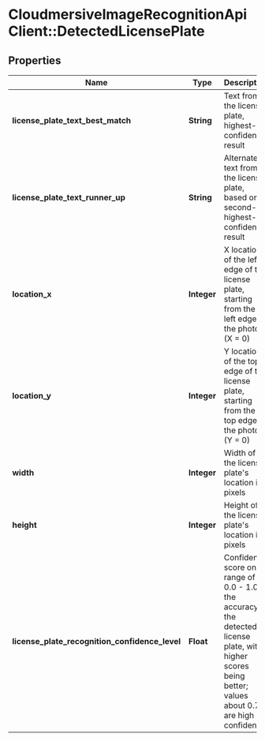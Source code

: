 # CloudmersiveImageRecognitionApiClient::DetectedLicensePlate

## Properties
Name | Type | Description | Notes
------------ | ------------- | ------------- | -------------
**license_plate_text_best_match** | **String** | Text from the license plate, highest-confidence result | [optional] 
**license_plate_text_runner_up** | **String** | Alternate text from the license plate, based on second-highest-confidence result | [optional] 
**location_x** | **Integer** | X location of the left edge of the license plate, starting from the left edge of the photo (X &#x3D; 0) | [optional] 
**location_y** | **Integer** | Y location of the top edge of the license plate, starting from the top edge of the photo (Y &#x3D; 0) | [optional] 
**width** | **Integer** | Width of the license plate&#39;s location in pixels | [optional] 
**height** | **Integer** | Height of the license plate&#39;s location in pixels | [optional] 
**license_plate_recognition_confidence_level** | **Float** | Confidence score on a range of 0.0 - 1.0 of the accuracy of the detected license plate, with higher scores being better; values about 0.75 are high confidence | [optional] 


